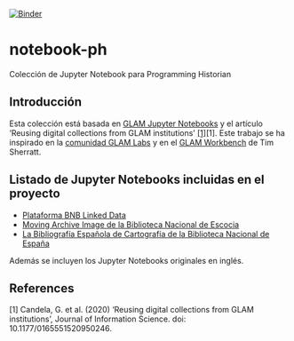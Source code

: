 [![Binder](https://mybinder.org/badge_logo.svg)](https://mybinder.org/v2/gh/hibernator11/notebook-ph/HEAD)


# notebook-ph
Colección de Jupyter Notebook para Programming Historian


## Introducción
Esta colección está basada en [GLAM Jupyter Notebooks](http://data.cervantesvirtual.com/blog/notebooks) y el artículo ‘Reusing digital collections from GLAM institutions’ [[1]](#1)<a id="1">[1]</a>. Este trabajo se ha inspirado en la [comunidad GLAM Labs](https://glamlabs.io/) y en el [GLAM Workbench](https://glam-workbench.net/) de Tim Sherratt. 

## Listado de Jupyter Notebooks incluidas en el proyecto
- [Plataforma BNB Linked Data](https://nbviewer.jupyter.org/github/hibernator11/notebook-ph/blob/main/bnb-lod-extraction-map-esp.ipynb)
- [Moving Archive Image de la Biblioteca Nacional de Escocia](https://nbviewer.jupyter.org/github/hibernator11/notebook-ph/blob/main/dataset-extraction-images-esp.ipynb)
- [La Bibliografía Española de Cartografía de la Biblioteca Nacional de España](https://nbviewer.jupyter.org/github/hibernator11/notebook-ph/blob/main/cartografia-bne.ipynb)

Además se incluyen los Jupyter Notebooks originales en inglés.



## References
<a id="1">[1]</a> 
Candela, G. et al. (2020) ‘Reusing digital collections from GLAM institutions’, Journal of Information Science. doi: 10.1177/0165551520950246.
